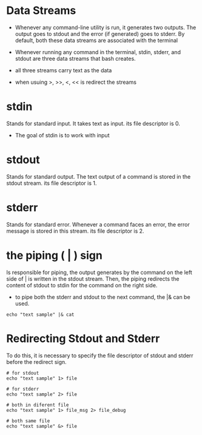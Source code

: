 # Data Streams

- Whenever any command-line utility is run, it generates two outputs. The output goes to stdout and the error (if generated) goes to stderr. By default, both these data streams are associated with the terminal

- Whenever running any command in the terminal, stdin, stderr, and stdout are three data streams that bash creates.

- all three streams carry text as the data

- when usuing >, >>, <, << is redirect the streams

# stdin

Stands for standard input. It takes text as input. its file descriptor is 0.

- The goal of stdin is to work with input

# stdout

Stands for standard output. The text output of a command is stored in the stdout stream. its file descriptor is 1.

# stderr

Stands for standard error. Whenever a command faces an error, the error message is stored in this stream. its file descriptor is 2.

# the piping ( | ) sign 

Is responsible for piping, the output generates by the command on the left side of | is written in the stdout stream. Then, the piping redirects the content of stdout to stdin for the command on the right side.

- to pipe both the stderr and stdout to the next command, the |& can be used.

```
echo "text sample" |& cat
```

# Redirecting Stdout and Stderr

To do this, it is necessary to specify the file descriptor of stdout and stderr before the redirect sign.

```
# for stdout
echo "text sample" 1> file
```

```
# for stderr
echo "text sample" 2> file
```

```
# both in diferent file
echo "text sample" 1> file_msg 2> file_debug
```

```
# both same file
echo "text sample" &> file
```




























